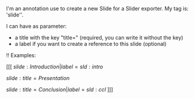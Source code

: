 I'm an annotation use to create a new Slide for a Slider exporter. 
My tag is: 'slide''.

I can have as parameter:
- a title with the key "title=" (required, you can write it without the key)
- a label if you want to create a reference to this slide (optional)

!! Examples: 

[[[
${slide:Introduction|label=sld:intro}$

${slide:title=Presentation}$

${slide:title=Conclusion|label=sld:ccl}$
]]]